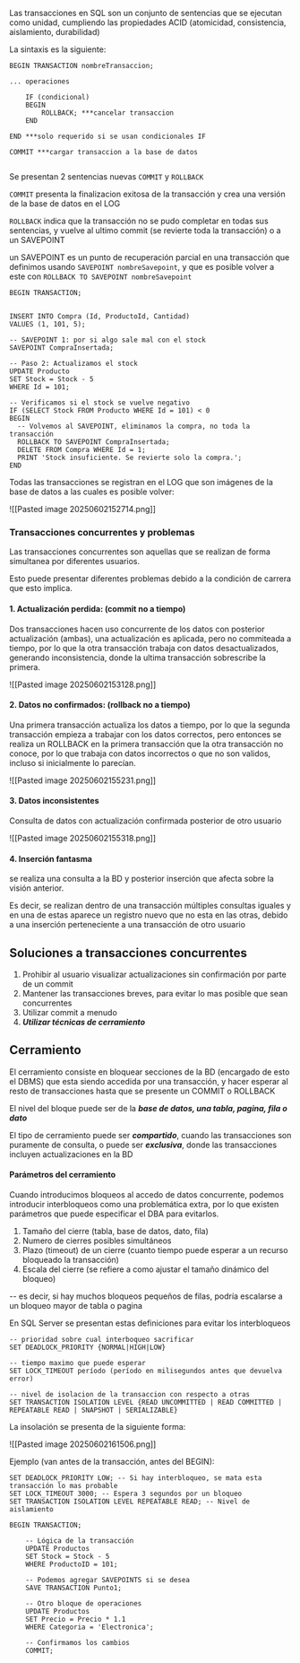 Las transacciones en SQL son un conjunto de sentencias que se ejecutan como unidad, cumpliendo las propiedades ACID (atomicidad, consistencia, aislamiento, durabilidad)

La sintaxis es la siguiente:

```
BEGIN TRANSACTION nombreTransaccion;

... operaciones

	IF (condicional) 
	BEGIN 
		ROLLBACK; ***cancelar transaccion
	END

END ***solo requerido si se usan condicionales IF

COMMIT ***cargar transaccion a la base de datos


```


Se presentan 2 sentencias nuevas `COMMIT` y `ROLLBACK`

`COMMIT` presenta la finalizacion exitosa de la transacción y crea una versión de la base de datos en el LOG

`ROLLBACK` indica que la transacción no se pudo completar en todas sus sentencias, y vuelve al ultimo commit (se revierte toda la transacción) o a un  SAVEPOINT

un SAVEPOINT es un punto de recuperación parcial en una transacción que definimos usando `SAVEPOINT nombreSavepoint`, y que es posible volver a este con `ROLLBACK TO SAVEPOINT nombreSavepoint` 

```
BEGIN TRANSACTION;


INSERT INTO Compra (Id, ProductoId, Cantidad)
VALUES (1, 101, 5);

-- SAVEPOINT 1: por si algo sale mal con el stock
SAVEPOINT CompraInsertada;

-- Paso 2: Actualizamos el stock
UPDATE Producto
SET Stock = Stock - 5
WHERE Id = 101;

-- Verificamos si el stock se vuelve negativo
IF (SELECT Stock FROM Producto WHERE Id = 101) < 0
BEGIN
  -- Volvemos al SAVEPOINT, eliminamos la compra, no toda la transacción
  ROLLBACK TO SAVEPOINT CompraInsertada;
  DELETE FROM Compra WHERE Id = 1;
  PRINT 'Stock insuficiente. Se revierte solo la compra.';
END

```

Todas las transacciones se registran en el LOG que son imágenes de la base de datos a las cuales es posible volver:

![[Pasted image 20250602152714.png]]

### Transacciones concurrentes y problemas

Las transacciones concurrentes son aquellas que se realizan de forma simultanea por diferentes usuarios.

Esto puede presentar diferentes problemas debido a la condición de carrera que esto implica.

#### 1. Actualización perdida: (commit no a tiempo)

Dos transacciones hacen uso concurrente de los datos con posterior actualización (ambas), una actualización es aplicada, pero no commiteada a tiempo, por lo que la otra transacción trabaja con datos desactualizados, generando inconsistencia, donde la ultima transacción sobrescribe la primera. 

![[Pasted image 20250602153128.png]]

#### 2. Datos no confirmados: (rollback no a tiempo)

Una primera transacción actualiza los datos a tiempo, por lo que la segunda transacción empieza a trabajar con los datos correctos, pero entonces se realiza un ROLLBACK en la primera transacción que la otra transacción no conoce, por lo que trabaja con datos incorrectos o que no son validos, incluso si inicialmente lo parecían.

![[Pasted image 20250602155231.png]]
#### 3. Datos inconsistentes

Consulta de datos con actualización confirmada posterior de otro usuario

![[Pasted image 20250602155318.png]]

#### 4. Inserción fantasma

se realiza una consulta a la BD y posterior inserción que afecta sobre la visión anterior.

Es decir, se realizan dentro de una transacción múltiples consultas iguales y en una de estas aparece un registro nuevo que no esta en las otras, debido a una inserción perteneciente a una transacción de otro usuario


## Soluciones a transacciones concurrentes

1. Prohibir al usuario visualizar actualizaciones sin confirmación por parte de un commit
2. Mantener las transacciones breves, para evitar lo mas posible que sean concurrentes
3. Utilizar commit a menudo
4. ***Utilizar técnicas de cerramiento***

## Cerramiento

El cerramiento consiste en bloquear secciones de la BD (encargado de esto el DBMS) que esta siendo accedida por una transacción, y hacer esperar al resto de transacciones hasta que se presente un COMMIT o ROLLBACK

El nivel del bloque puede ser de la ***base de datos, una tabla, pagina, fila o dato***

El tipo de cerramiento puede ser ***compartido***, cuando las transacciones son puramente de consulta, o puede ser ***exclusiva***, donde las transacciones incluyen actualizaciones en la BD

#### Parámetros del cerramiento

Cuando introducimos bloqueos al accedo de datos concurrente, podemos introducir interbloqueos como una problemática extra, por lo que existen parámetros que puede especificar el DBA para evitarlos.

1. Tamaño del cierre (tabla, base de datos, dato, fila)
2. Numero de cierres posibles simultáneos
3. Plazo (timeout) de un cierre (cuanto tiempo puede esperar a un recurso bloqueado la transacción)
4. Escala del cierre (se refiere a como ajustar el tamaño dinámico del bloqueo)

-- es decir, si hay muchos bloqueos pequeños de filas, podría escalarse a un bloqueo mayor de tabla o pagina

En SQL Server se presentan estas definiciones para evitar los interbloqueos

```
-- prioridad sobre cual interboqueo sacrificar
SET DEADLOCK_PRIORITY {NORMAL|HIGH|LOW}

-- tiempo maximo que puede esperar
SET LOCK_TIMEOUT período (período en milisegundos antes que devuelva error)

-- nivel de isolacion de la transaccion con respecto a otras
SET TRANSACTION ISOLATION LEVEL {READ UNCOMMITTED | READ COMMITTED | REPEATABLE READ | SNAPSHOT | SERIALIZABLE}
```

La insolación se presenta de la siguiente forma:

![[Pasted image 20250602161506.png]]

Ejemplo (van antes de la transacción, antes del BEGIN):

```
SET DEADLOCK_PRIORITY LOW; -- Si hay interbloqueo, se mata esta transacción lo mas probable
SET LOCK_TIMEOUT 3000; -- Espera 3 segundos por un bloqueo
SET TRANSACTION ISOLATION LEVEL REPEATABLE READ; -- Nivel de aislamiento

BEGIN TRANSACTION;

    -- Lógica de la transacción
    UPDATE Productos
    SET Stock = Stock - 5
    WHERE ProductoID = 101;

    -- Podemos agregar SAVEPOINTS si se desea
    SAVE TRANSACTION Punto1;

    -- Otro bloque de operaciones
    UPDATE Productos
    SET Precio = Precio * 1.1
    WHERE Categoria = 'Electronica';

    -- Confirmamos los cambios
    COMMIT;
```
